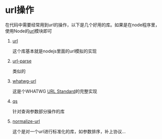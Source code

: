 # url操作

在代码中需要经常用到url的操作，以下是几个好用的库。如果是在node程序里，使用Node的[url](https://nodejs.org/dist/latest-v12.x/docs/api/url.html)模块即可

1. [url](https://www.npmjs.com/package/url) 

   这个库基本就是nodejs里面的url模拟的实现

2. [url-parse](https://www.npmjs.com/package/url-parse) 

   类似的

3. [whatwg-url](https://www.npmjs.com/package/whatwg-url) 

   这是个WHATWG [URL Standard](https://url.spec.whatwg.org/)的完整实现

4. [qs](https://www.npmjs.com/package/qs) 

   针对查询参数部分操作的库

5. [normalize-url](https://www.npmjs.com/package/normalize-url)

   这个是对一个url进行标准化的库，如参数排序，补上协议...